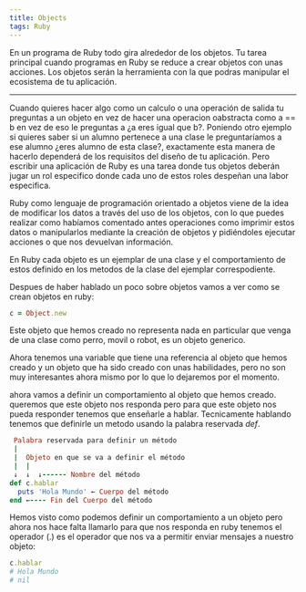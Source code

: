 ```yaml
---
title: Objects
tags: Ruby
---
```


En un programa de Ruby todo gira alrededor de los objetos. Tu tarea principal cuando programas en
Ruby se reduce a crear objetos con unas acciones. Los objetos serán la herramienta con la que podras
manipular el ecosistema de tu aplicación.

<!--more-->

---

Cuando quieres hacer algo como un calculo o una operación de salida tu preguntas a un objeto en vez
de hacer una operacion oabstracta como a == b  en vez de eso le preguntas a ¿a eres igual que b?.
Poniendo otro ejemplo si quieres saber si un alumno pertenece a una clase le preguntaríamos a ese alumno
¿eres alumno de esta clase?, exactamente esta manera de hacerlo dependerá de los requisitos del diseño
de tu aplicación. Pero escribir una aplicación de Ruby es una tarea donde tus objetos deberán jugar un rol
especifico donde cada uno de estos roles despeñan una labor especifica.

Ruby como lenguaje de programación orientado a objetos viene de la idea de modificar los datos a
través del uso de los objetos, con lo que puedes realizar como habíamos comentado antes operaciones
como imprimir estos datos o manipularlos mediante la creación de objetos y pidiéndoles ejecutar
acciones o que nos devuelvan información.

En Ruby cada objeto es un ejemplar de una clase y el comportamiento de estos definido en los metodos
de la clase del ejemplar correspodiente.

Despues de haber hablado un poco sobre objetos vamos a ver como se crean objetos en ruby:

``` ruby
c = Object.new
```
Este objeto que hemos creado no representa nada en particular que venga de una clase como perro,
movil o robot, es un objeto generico.

Ahora tenemos una variable que tiene una referencia al objeto que hemos creado y un objeto que ha
sido creado con unas habilidades, pero no son muy interesantes ahora mismo por lo que lo dejaremos
por el momento.

ahora vamos a definir un comportamiento al objeto que hemos creado. queremos que este objeto nos
responda pero para que este objeto nos pueda responder tenemos que enseñarle a hablar. Tecnicamente
hablando tenemos que definirle un metodo usando la palabra reservada _def_.

``` ruby
 Palabra reservada para definir un método
 |
 |  Objeto en que se va a definir el método
 |  |
 ↓  ↓  ↓------ Nombre del método
def c.hablar
  puts 'Hola Mundo' ← Cuerpo del método
end ←---- Fin del Cuerpo del método
```

Hemos visto como podemos definir un comportamiento a un objeto pero ahora nos hace falta llamarlo
para que nos responda en ruby tenemos el operador (.) es el operador que nos va a permitir enviar
mensajes a nuestro objeto:

``` ruby
c.hablar
# Hola Mundo
# nil
```




